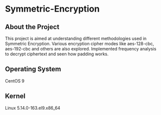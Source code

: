 # Symmetric-Encryption

## About the Project

This project is aimed at understanding different methodologies used in Symmetric Encryption. Various encryption cipher modes like aes-128-cbc, aes-192-cbc and others are also explored. Implemented frequency analysis to decrypt ciphertext and seen how padding works.

## Operating System 

CentOS 9

## Kernel

Linux 5.14.0-163.el9.x86_64
